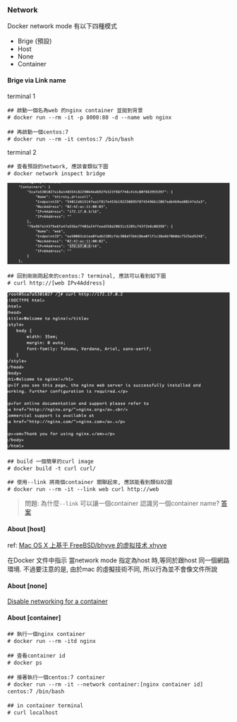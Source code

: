 
### Network

Docker network mode 有以下四種模式

- Brige (預設)
- Host
- None
- Container

#### Brige via Link name

terminal 1
```
## 啟動一個名為web 的nginx container 並拋到背景
# docker run --rm -it -p 8000:80 -d --name web nginx

## 再啟動一個centos:7
# docker run --rm -it centos:7 /bin/bash
```

terminal 2
```
## 查看預設的network, 應該會類似下圖 
# docker network inspect bridge
```
![network-01](images/network-01.png)

```
## 回到剛剛跑起來的centos:7 terminal, 應該可以看到如下圖
# curl http://[web IPv4Address]
```
![network-02](images/network-02.png)

```
## build 一個簡單的curl image
# docker build -t curl curl/
```

```
## 使用--link 將兩個container 關聯起來, 應該能看到類似02圖
# docker run --rm -it --link web curl http://web

```

> 問題: 為什麼`--link` 可以讓一個container 認識另一個container name?
> [答案](images/network-03.png)

#### About [host]

ref: [Mac OS X 上基于 FreeBSD/bhyve 的虚拟技术 xhyve](https://www.vpsee.com/2015/06/mac-os-x-hypervisor-xhyve-based-on-bhyve/)

在Docker 文件中指示
當network mode 指定為host 時,等同於跟host 同一個網路環境.
不過要注意的是, 由於mac 的虛擬技術不同, 所以行為並不會像文件所說

#### About [none]

[Disable networking for a container](https://docs.docker.com/network/none/)

#### About [container]

```
## 執行一個nginx container
# docker run --rm -itd nginx

## 查看container id
# docker ps

## 接著執行一個centos:7 container
# docker run --rm -it --network container:[nginx container id] centos:7 /bin/bash

## in container terminal
# curl localhost
```
